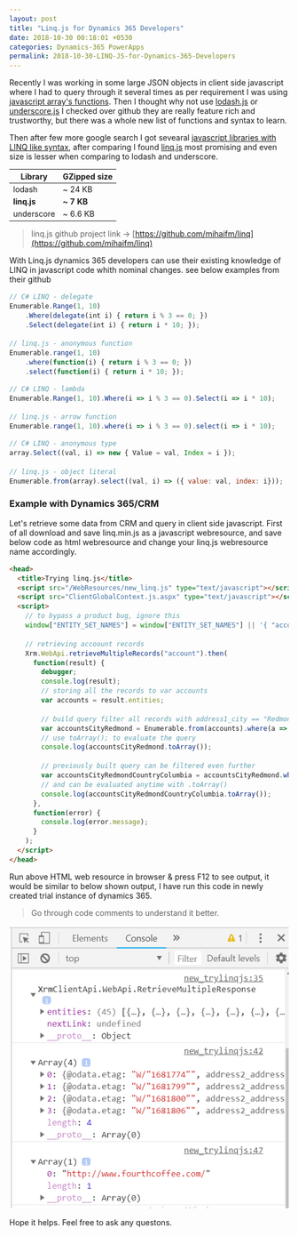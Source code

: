 ```yaml
---
layout: post
title: "Linq.js for Dynamics 365 Developers"
date: 2018-10-30 00:18:01 +0530
categories: Dynamics-365 PowerApps
permalink: 2018-10-30-LINQ-JS-for-Dynamics-365-Developers
---
```


Recently I was working in some large JSON objects in client side javascript where I had to query through it several times as per requirement I was using [javascript array's functions](https://developer.mozilla.org/en-US/docs/Web/JavaScript/Reference/Global_Objects/Array/prototype). Then I thought why not use [lodash.js](https://github.com/lodash/lodash/) or [underscore.js](https://github.com/jashkenas/underscore) I checked over github they are really feature rich and trustworthy, but there was a whole new list of functions and syntax to learn.

Then after few more google search I got sevearal [javascript libraries with LINQ like syntax](https://dzone.com/articles/5-linq-javascript-libraries), after comparing I found [linq.js](https://github.com/mihaifm/linq) most promising and even size is lesser when comparing to lodash and underscore.

Library     | GZipped size 
----------  | ------------
lodash      | ~ 24 KB 
**linq.js** | **~ 7 KB** 
underscore  | ~ 6.6 KB

> linq.js github project link -> [https://github.com/mihaifm/linq](https://github.com/mihaifm/linq)

With Linq.js dynamics 365 developers can use their existing knowledge of LINQ in javascript code whith nominal changes. see below examples from their github 

```js
// C# LINQ - delegate
Enumerable.Range(1, 10)
    .Where(delegate(int i) { return i % 3 == 0; })
    .Select(delegate(int i) { return i * 10; });

// linq.js - anonymous function
Enumerable.range(1, 10)
    .where(function(i) { return i % 3 == 0; })
    .select(function(i) { return i * 10; });
```

```js
// C# LINQ - lambda
Enumerable.Range(1, 10).Where(i => i % 3 == 0).Select(i => i * 10);

// linq.js - arrow function
Enumerable.range(1, 10).where(i => i % 3 == 0).select(i => i * 10);
```

```js
// C# LINQ - anonymous type
array.Select((val, i) => new { Value = val, Index = i });

// linq.js - object literal
Enumerable.from(array).select((val, i) => ({ value: val, index: i}));
```

### Example with Dynamics 365/CRM

Let's retrieve some data from CRM and query in client side javascript. First of all download and save linq.min.js as a javascript webresource, and save below code as html webresource and change your linq.js webresource name accordingly.

```html
<head>
  <title>Trying linq.js</title>
  <script src="/WebResources/new_linq.js" type="text/javascript"></script>
  <script src="ClientGlobalContext.js.aspx" type="text/javascript"></script>
  <script>
    // to bypass a product bug, ignore this
    window["ENTITY_SET_NAMES"] = window["ENTITY_SET_NAMES"] || '{ "account" : "accounts"}';
    
    // retrieving accoount records
    Xrm.WebApi.retrieveMultipleRecords("account").then(
      function(result) {
        debugger;
        console.log(result);
        // storing all the records to var accounts 
        var accounts = result.entities;
    
        // build query filter all records with address1_city == "Redmond"
        var accountsCityRedmond = Enumerable.from(accounts).where(a => a.address1_city == "Redmond");
        // use toArray(); to evaluate the query
        console.log(accountsCityRedmond.toArray());
        
        // previously built query can be filtered even further
        var accountsCityRedmondCountryColumbia = accountsCityRedmond.where(a => a.address1_country == "Columbia").select(w => w.websiteurl);
        // and can be evaluated anytime with .toArray()
        console.log(accountsCityRedmondCountryColumbia.toArray());
      },
      function(error) {
        console.log(error.message);
      }
    );
  </script>
</head>
```

 Run above HTML web resource in browser & press F12 to see output, it would be similar to below shown output, I have run this code in newly created trial instance of dynamics 365.

> Go through code comments to understand it better.

![output](assets/2018-10-30/output.png)

Hope it helps. Feel free to ask any questons.